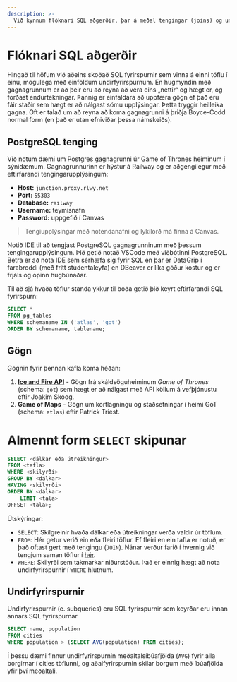 ```yaml
---
description: >-
  Við kynnum flóknari SQL aðgerðir, þar á meðal tengingar (joins) og undirfyrirspurnir.
---
```


# Flóknari SQL aðgerðir

Hingað til höfum við aðeins skoðað SQL fyrirspurnir sem vinna á einni töflu í einu, mögulega með
einföldum undirfyrirspurnum. En hugmyndin með gagnagrunnum er að þeir eru að reyna að vera eins
„nettir“ og hægt er, og forðast endurtekningar. Þannig er einfaldara að uppfæra gögn ef það eru fáir
staðir sem hægt er að nálgast sömu upplýsingar. Þetta tryggir heilleika gagna. Oft er talað um að
reyna að koma gagnagrunni á þriðja Boyce-Codd normal form (en það er utan efniviðar þessa
námskeiðs).

## PostgreSQL tenging

Við notum dæmi um Postgres gagnagrunni úr Game of Thrones heiminum í sýnidæmum. Gagnagrunnurinn er
hýstur á Railway og er aðgengilegur með eftirfarandi tengingarupplýsingum:

- **Host:** `junction.proxy.rlwy.net`
- **Port:** `55303`
- **Database:** `railway`
- **Username:** teymisnafn
- **Password:** uppgefið í Canvas

> Tengiupplýsingar með notendanafni og lykilorð má finna á Canvas.

Notið IDE til að tengjast PostgreSQL gagnagrunninum með þessum tengingarupplýsingum. Þið getið
notað VSCode með viðbótinni PostgreSQL. Betra er að nota IDE sem sérhæfa sig fyrir SQL en þar er
DataGrip í farabroddi (með frítt stúdentaleyfa) en DBeaver er líka góður kostur og er frjáls og
opinn hugbúnaðar.

Til að sjá hvaða töflur standa ykkur til boða getið þið keyrt eftirfarandi SQL fyrirspurn:

```sql
SELECT *
FROM pg_tables
WHERE schemaname IN ('atlas', 'got')
ORDER BY schemaname, tablename;
```

## Gögn

Gögnin fyrir þennan kafla koma héðan:

1. [**Ice and Fire API**](https://anapioficeandfire.com/) - Gögn frá skáldsöguheiminum *Game of
   Thrones* (schema: `got`) sem hægt er að nálgast með API köllum á vefþjónustu eftir Joakim Skoog.
2. **Game of Maps** - Gögn um kortlagningu og staðsetningar í heimi GoT (schema: `atlas`) eftir
   Patrick Triest.

# Almennt form `SELECT` skipunar

```sql
SELECT <dálkar eða útreikningur>
FROM <tafla>
WHERE <skilyrði>
GROUP BY <dálkar>
HAVING <skilyrði>
ORDER BY <dálkar>
    LIMIT <tala>
OFFSET <tala>;
```

Útskýringar:

- `SELECT`: Skilgreinir hvaða dálkar eða útreikningar verða valdir úr töflum.
- `FROM`: Hér getur verið ein eða fleiri töflur. Ef fleiri en ein tafla er notuð, er það oftast
  gert með tengingu (`JOIN`). Nánar verður farið í hvernig við tengjum saman töflur í
  [hér](sql-advanced/joins.md).
- `WHERE`: Skilyrði sem takmarkar niðurstöður. Það er einnig hægt að nota undirfyrirspurnir
  í `WHERE` hlutnum. 

## Undirfyrirspurnir

Undirfyrirspurnir (e. subqueries) eru SQL fyrirspurnir sem keyrðar eru innan annars SQL
fyrirspurnar.

```sql 
SELECT name, population
FROM cities
WHERE population > (SELECT AVG(population) FROM cities);
```

Í þessu dæmi finnur undirfyrirspurnin meðaltalsíbúafjölda (`AVG`) fyrir alla borgirnar í cities
töflunni, og aðalfyrirspurnin skilar borgum með íbúafjölda yfir því meðaltali.

